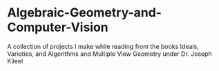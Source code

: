 # Algebraic-Geometry-and-Computer-Vision
A collection of projects I make while reading from the books Ideals, Varieties, and Algorithms and Multiple View Geometry under Dr. Joseph Kileel
